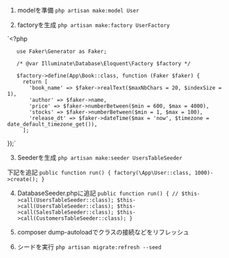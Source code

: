 1. modelを準備
`php artisan make:model User`

2. factoryを生成
`php artisan make:factory UserFactory`

`<?php
       
       use Faker\Generator as Faker;
       
       /* @var Illuminate\Database\Eloquent\Factory $factory */
       
       $factory->define(App\Book::class, function (Faker $faker) {
         return [
           'book_name' => $faker->realText($maxNbChars = 20, $indexSize = 1),
           'author' => $faker->name,
           'price' => $faker->numberBetween($min = 600, $max = 4000),
           'stocks' => $faker->numberBetween($min = 1, $max = 100),
           'release_dt' => $faker->dateTime($max = 'now', $timezone = date_default_timezone_get()),
         ];
});`


3. Seederを生成
`php artisan make:seeder UsersTableSeeder`

下記を追記
`public function run()
     {
         factory(\App\User::class, 1000)->create();
     }`
     
4. DatabaseSeeder.phpに追記
`public function run()
     {
         // $this->call(UsersTableSeeder::class);
         $this->call(UsersTableSeeder::class);
         $this->call(SalesTableSeeder::class);
         $this->call(CustomersTableSeeder::class);
     }`
     
5. composer dump-autoloadでクラスの接続などをリフレッシュ

6. シードを実行
`php artisan migrate:refresh --seed`